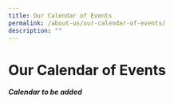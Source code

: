 ```yaml
---
title: Our Calendar of Events
permalink: /about-us/our-calendar-of-events/
description: ""
---
```

Our Calendar of Events
======================

<i><b>Calendar to be added</b></i>